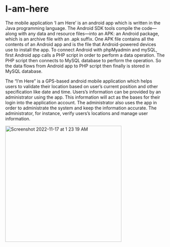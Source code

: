 # I-am-here 
The mobile application ‘I am Here’ is an android app which is written in the Java programming language. The Android SDK tools compile the code—along with any data and resource files—into an APK: an Android package, which is an archive file with an .apk suffix. One APK file contains all the contents of an Android app and is the file that Android-powered devices use to install the app.
To connect Android with phpMyadmin and mySQL, first Android app calls a PHP script in order to perform a data operation. The PHP script then connects to MySQL database to perform the operation. So the data flows from Android app to PHP script then finally is stored in MySQL database.

The “I’m Here” is a GPS-based android mobile application which helps users to validate their location based on user’s current position and other specification like date and time. Users’s information can be provided by an administrator using the app. This information will act as the bases for their login into the application account. The administrator also uses the app in order to administrate the system and keep the information accurate. The administrator, for instance, verify users’s locations and manage user information.

<img width="367" alt="Screenshot 2022-11-17 at 1 23 19 AM" src="https://user-images.githubusercontent.com/74273806/202372869-71ec1a81-0793-4cb5-ba52-977a68a34978.png">

